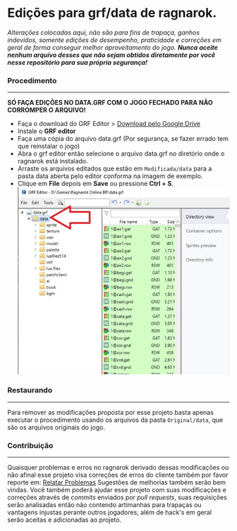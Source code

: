 Edições para grf/data de ragnarok.
========

*Alterações colocadas aqui, não são para fins de trapaça, ganhos indevidos, somente edições de desempenho, praticidade e correções em geral de forma conseguir melhor aproveitamento do jogo.
**Nunca aceite nenhum arquivo desses que não sejam obtidos diretamente por você nesse repositório para sua própria segurança!***



### Procedimento
---------

**SÓ FAÇA EDIÇÕES NO DATA.GRF COM O JOGO FECHADO PARA NÃO CORROMPER O ARQUIVO!**

* Faça o download do GRF Editor > [Download pelo Google Drive](https://drive.google.com/drive/folders/1y5mA93oMRFNIAVWfrGpDW_8kouWQ0vGN?usp=sharing)
* Instale o **GRF editor**
* Faça uma cópia do arquivo data.grf (Por segurança, se fazer errado tem que reinstalar o jogo)
* Abra o grf editor então selecione o arquivo data.grf no diretório onde o ragnarok está instalado.
* Arraste os arquivos editados que estão em `Modificada/data` para a pasta data aberta pelo editor conforma na imagem de exemplo.
* Clique em **File** depois em **Save** ou pressione **Ctrl + S**.
![exemplo.jpg](https://github.com/Spell-Master/modificar-data-ragnarok/blob/master/exemplo.jpg)



### Restaurando
---------
Para remover as modificações proposta por esse projeto basta apenas executar o procedimento usando os arquivos da  pasta `Original/data`, que são os arquivos originais do jogo.


### Contribuição
---------
Quaisquer problemas e erros no ragnarok derivado dessas modificações ou não afinal esse projeto visa correções de erros do cliente também por favor reporte em:
[Relatar Problemas](https://github.com/Spell-Master/sm-web/issues)
Sugestões de melhorias também serão bem vindas.
Você também poderá ajudar esse projeto com suas modificações e correções através de *commits* enviados por *pull requests*, suas requisições serão analisadas então não contendo artimanhas para trapaças ou vantagens injustas perante outros jogadores, além de hack's em geral serão aceitas e adicionadas ao projeto.
